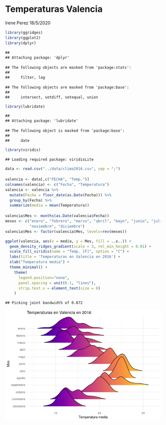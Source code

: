 Temperaturas Valencia
================
Irene Perez
18/5/2020

``` r
library(ggridges)
library(ggplot2)
library(dplyr)
```

    ## 
    ## Attaching package: 'dplyr'

    ## The following objects are masked from 'package:stats':
    ## 
    ##     filter, lag

    ## The following objects are masked from 'package:base':
    ## 
    ##     intersect, setdiff, setequal, union

``` r
library(lubridate)
```

    ## 
    ## Attaching package: 'lubridate'

    ## The following object is masked from 'package:base':
    ## 
    ##     date

``` r
library(viridis)
```

    ## Loading required package: viridisLite

``` r
data <- read.csv("../data/clima2016.csv", sep = ";")

valencia <- data[,c("FECHA", "Temp.")]
colnames(valencia) <- c("Fecha", "Temperatura")
valencia <- valencia %>%
  mutate(Fecha = floor_date(as.Date(Fecha))) %>%
  group_by(Fecha) %>%
  summarize(media = mean(Temperatura))

valencia$Mes <- months(as.Date(valencia$Fecha))
meses <- c("enero", "febrero", "marzo", "abril", "mayo", "junio", "julio", "agosto", "septiembre", "octubre",
           "noviembre", "diciembre")
valencia$Mes <- factor(valencia$Mes, levels=rev(meses))
```

``` r
ggplot(valencia, aes(x = media, y = Mes, fill = ..x..)) +
  geom_density_ridges_gradient(scale = 3, rel_min_height = 0.01) +
  scale_fill_viridis(name = "Temp. [F]", option = "C") +
  labs(title = 'Temperaturas en Valencia en 2016') +
  xlab("Temperatura media") +
  theme_minimal() +
    theme(
      legend.position="none",
      panel.spacing = unit(0.1, "lines"),
      strip.text.x = element_text(size = 8)
    )
```

    ## Picking joint bandwidth of 0.872

![](valencia_files/figure-gfm/data-1.png)<!-- -->
